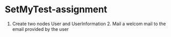 # SetMyTest-assignment
1. Create two nodes User and UserInformation   2. Mail a welcom mail to the email provided by the user
